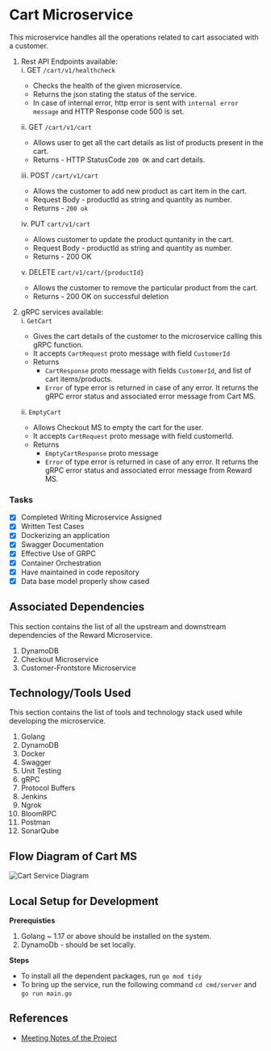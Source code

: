 # Cart Microservice

This microservice handles all the operations related to cart associated with a customer.

1. Rest API Endpoints available: <br>
   i. GET `/cart/v1/healthcheck`

   - Checks the health of the given microservice.
   - Returns the json stating the status of the service.
   - In case of internal error, http error is sent with `internal error message` and HTTP Response code 500 is set. <br>

   ii. GET `/cart/v1/cart`

   - Allows user to get all the cart details as list of products present in the cart.
   - Returns - HTTP StatusCode `200 OK` and cart details.<br>

   iii. POST `/cart/v1/cart`

   - Allows the customer to add new product as cart item in the cart.
   - Request Body - productId as string and quantity as number.
   - Returns - `200 ok`

   iv. PUT `cart/v1/cart`

   - Allows customer to update the product quntanity in the cart.
   - Request Body - productId as string and quantity as number.
   - Returns - 200 OK <br>

   v. DELETE `cart/v1/cart/{productId}`

   - Allows the customer to remove the particular product from the cart.
   - Returns - 200 OK on successful deletion

2. gRPC services available: <br>
   i. `GetCart`

   - Gives the cart details of the customer to the microservice calling this gRPC function.
   - It accepts `CartRequest` proto message with field `CustomerId`
   - Returns
     - `CartResponse` proto message with fields `CustomerId`, and list of cart items/products.
     - `Error` of type error is returned in case of any error. It returns the gRPC error status and associated error message from Cart MS.<br>

   ii. `EmptyCart`

   - Allows Checkout MS to empty the cart for the user.
   - It accepts `CartRequest` proto message with field customerId.
   - Returns
     - `EmptyCartResponse` proto message
     - `Error` of type error is returned in case of any error. It returns the gRPC error status and associated error message from Reward MS.<br>

### Tasks

- [x] Completed Writing Microservice Assigned
- [x] Written Test Cases
- [x] Dockerizing an application
- [x] Swagger Documentation
- [x] Effective Use of GRPC
- [x] Container Orchestration
- [x] Have maintained in code repository
- [x] Data base model properly show cased

## Associated Dependencies

This section contains the list of all the upstream and downstream dependencies of the Reward Microservice.

1. DynamoDB
2. Checkout Microservice
3. Customer-Frontstore Microservice

## Technology/Tools Used

This section contains the list of tools and technology stack used while developing the microservice.

1. Golang
2. DynamoDB
3. Docker
4. Swagger
5. Unit Testing
6. gRPC
7. Protocol Buffers
8. Jenkins
9. Ngrok
10. BloomRPC
11. Postman
12. SonarQube

## Flow Diagram of Cart MS

![Cart Service Diagram](./static/images/CartMS@2x.png)

## Local Setup for Development

**Prerequisties** <br>

1. Golang ~ 1.17 or above should be installed on the system.
2. DynamoDb - should be set locally. <br>

**Steps**

- To install all the dependent packages, run `go mod tidy`
- To bring up the service, run the following command `cd cmd/server`
  and `go run main.go`

## References

- [Meeting Notes of the Project](https://docs.google.com/document/d/1VR5kihnHYApgUbRzAXx9rW-7rzDE1Mtgy3_hjCs-70g/edit?usp=sharing)
